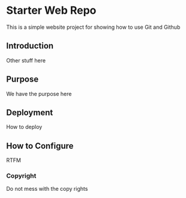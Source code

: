 # Starter Web Repo

This is a simple website project for showing how to use Git and Github

## Introduction
Other stuff here

## Purpose
We have the purpose here

## Deployment
How to deploy

## How to Configure
RTFM

### Copyright
Do not mess with the copy rights
